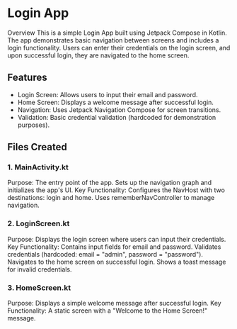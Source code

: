 # Login App
Overview
This is a simple Login App built using Jetpack Compose in Kotlin. The app demonstrates basic navigation between screens and includes a login functionality. Users can enter their credentials on the login screen, and upon successful login, they are navigated to the home screen.  
## Features
* Login Screen: Allows users to input their email and password.
* Home Screen: Displays a welcome message after successful login.
* Navigation: Uses Jetpack Navigation Compose for screen transitions.
* Validation: Basic credential validation (hardcoded for demonstration purposes).

## Files Created
### 1. MainActivity.kt
Purpose: The entry point of the app. Sets up the navigation graph and initializes the app's UI.
Key Functionality:
Configures the NavHost with two destinations: login and home.
Uses rememberNavController to manage navigation.

### 2. LoginScreen.kt
Purpose: Displays the login screen where users can input their credentials.
Key Functionality:
Contains input fields for email and password.
Validates credentials (hardcoded: email = "admin", password = "password").
Navigates to the home screen on successful login.
Shows a toast message for invalid credentials.

### 3. HomeScreen.kt
Purpose: Displays a simple welcome message after successful login.
Key Functionality:
A static screen with a "Welcome to the Home Screen!" message.
